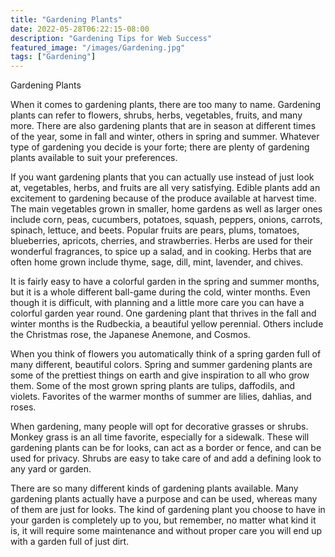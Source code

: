 ```yaml
---
title: "Gardening Plants"
date: 2022-05-28T06:22:15-08:00
description: "Gardening Tips for Web Success"
featured_image: "/images/Gardening.jpg"
tags: ["Gardening"]
---
```


Gardening Plants

When it comes to gardening plants, there are too many to name.  Gardening plants can refer to flowers, shrubs, herbs, vegetables, fruits, and many more.  There are also gardening plants that are in season at different times of the year, some in fall and winter, others in spring and summer. Whatever type of gardening you decide is your forte; there are plenty of gardening plants available to suit your preferences.

If you want gardening plants that you can actually use instead of just look at, vegetables, herbs, and fruits are all very satisfying.  Edible plants add an excitement to gardening because of the produce available at harvest time.  The main vegetables grown in smaller, home gardens as well as larger ones include corn, peas, cucumbers, potatoes, squash, peppers, onions, carrots, spinach, lettuce, and beets.  Popular fruits are pears, plums, tomatoes, blueberries, apricots, cherries, and strawberries.  Herbs are used for their wonderful fragrances, to spice up a salad, and in cooking.  Herbs that are often home grown include thyme, sage, dill, mint, lavender, and chives.

It is fairly easy to have a colorful garden in the spring and summer months, but it is a whole different ball-game during the cold, winter months.  Even though it is difficult, with planning and a little more care you can have a colorful garden year round.  One gardening plant that thrives in the fall and winter months is the Rudbeckia, a beautiful yellow perennial.  Others include the Christmas rose, the Japanese Anemone, and Cosmos.

When you think of flowers you automatically think of a spring garden full of many different, beautiful colors.  Spring and summer gardening plants are some of the prettiest things on earth and give inspiration to all who grow them.  Some of the most grown spring plants are tulips, daffodils, and violets.  Favorites of the warmer months of summer are lilies, dahlias, and roses.

When gardening, many people will opt for decorative grasses or shrubs.  Monkey grass is an all time favorite, especially for a sidewalk.  These will gardening plants can be for looks, can act as a border or fence, and can be used for privacy.  Shrubs are easy to take care of and add a defining look to any yard or garden.

There are so many different kinds of gardening plants available.  Many gardening plants actually have a purpose and can be used, whereas many of them are just for looks.  The kind of gardening plant you choose to have in your garden is completely up to you, but remember, no matter what kind it is, it will require some maintenance and without proper care you will end up with a garden full of just dirt.

